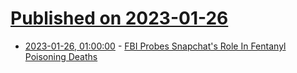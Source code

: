 # [Published on 2023-01-26](index.md)

* [2023-01-26, 01:00:00](https://tech.slashdot.org/story/23/01/26/0049203/fbi-probes-snapchats-role-in-fentanyl-poisoning-deaths?utm_source=rss1.0mainlinkanon&utm_medium=feed) - [FBI Probes Snapchat's Role In Fentanyl Poisoning Deaths](https://tech.slashdot.org/story/23/01/26/0049203/fbi-probes-snapchats-role-in-fentanyl-poisoning-deaths?utm_source=rss1.0mainlinkanon&utm_medium=feed)
